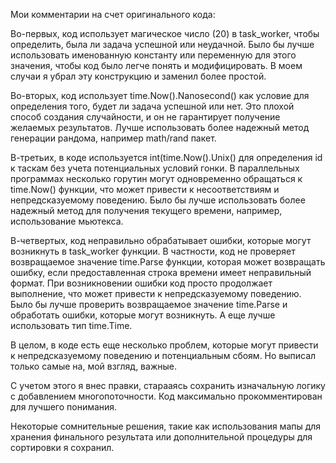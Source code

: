 Мои комментарии на счет оригинального кода:

Во-первых, код использует магическое число (20) в task_worker, чтобы определить, была ли задача успешной или неудачной. Было бы лучше использовать именованную константу или переменную для этого значения, чтобы код было легче понять и модифицировать. В моем случаи я убрал эту конструкцию и заменил более простой.

Во-вторых, код использует time.Now().Nanosecond() как условие для определения того, будет ли задача успешной или нет. Это плохой способ создания случайности, и он не гарантирует получение желаемых результатов. Лучше использовать более надежный метод генерации рандома, например math/rand пакет.

В-третьих, в коде используется int(time.Now().Unix() для определения id к таскам без учета потенциальных условий гонки. В параллельных программах несколько горутин могут одновременно обращаться к time.Now() функции, что может привести к несоответствиям и непредсказуемому поведению. Было бы лучше использовать более надежный метод для получения текущего времени, например, использование мьютекса.

В-четвертых, код неправильно обрабатывает ошибки, которые могут возникнуть в task_worker функции. В частности, код не проверяет возвращаемое значение time.Parse функции, которая может возвращать ошибку, если предоставленная строка времени имеет неправильный формат. При возникновении ошибки код просто продолжает выполнение, что может привести к непредсказуемому поведению. Было бы лучше проверить возвращаемое значение time.Parse и обработать ошибки, которые могут возникнуть. А еще лучше использовать тип time.Time.

В целом, в коде есть еще несколько проблем, которые могут привести к непредсказуемому поведению и потенциальным сбоям. Но выписал только самые на, мой взгляд, важные.

С учетом этого я внес правки, старааясь сохранить изначальную логику с добавлением многопоточности.
Код максимально прокомментирован для лучшего понимания.

Некоторые сомнительные решения, такие как использования мапы для хранения финального результата или дополнительной процедуры для сортировки я сохранил.